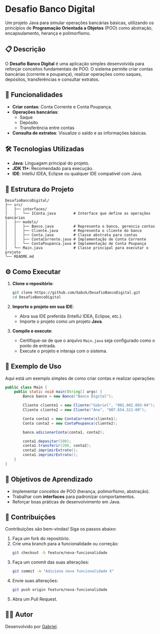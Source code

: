 # Desafio Banco Digital

Um projeto Java para simular operações bancárias básicas, utilizando os princípios de **Programação Orientada a Objetos** (POO) como abstração, encapsulamento, herança e polimorfismo.

## 📋 Descrição

O **Desafio Banco Digital** é uma aplicação simples desenvolvida para reforçar conceitos fundamentais de POO. O sistema permite criar contas bancárias (corrente e poupança), realizar operações como saques, depósitos, transferências e consultar extratos.

## 🚀 Funcionalidades

- **Criar contas**: Conta Corrente e Conta Poupança.
- **Operações bancárias**:
    - Saque
    - Depósito
    - Transferência entre contas
- **Consulta de extratos**: Visualize o saldo e as informações básicas.

## 🛠️ Tecnologias Utilizadas

- **Java**: Linguagem principal do projeto.
- **JDK 11+**: Recomendado para execução.
- **IDE**: IntelliJ IDEA, Eclipse ou qualquer IDE compatível com Java.

## 📂 Estrutura do Projeto

```plaintext
DesafioBancoDigital/
├── src/
│   ├── interfaces/
│   │   └── IConta.java        # Interface que define as operações bancárias
│   ├── models/
│   │   ├── Banco.java         # Representa o banco, gerencia contas
│   │   ├── Cliente.java       # Representa o cliente do banco
│   │   ├── Conta.java         # Classe abstrata para contas
│   │   ├── ContaCorrente.java # Implementação de Conta Corrente
│   │   └── ContaPoupanca.java # Implementação de Conta Poupança
│   └── Main.java              # Classe principal para executar o projeto
└── README.md
```

## ⚙️ Como Executar

1. **Clone o repositório**:
   ```bash
   git clone https://github.com/Gabzk/DesafioBancoDigital.git
   cd DesafioBancoDigital
   ```

2. **Importe o projeto em sua IDE**:
    - Abra sua IDE preferida (IntelliJ IDEA, Eclipse, etc.).
    - Importe o projeto como um projeto **Java**.

3. **Compile e execute**:
    - Certifique-se de que o arquivo `Main.java` seja configurado como o ponto de entrada.
    - Execute o projeto e interaja com o sistema.

## 📝 Exemplo de Uso

Aqui está um exemplo simples de como criar contas e realizar operações:

```java
public class Main {
    public static void main(String[] args) {
        Banco banco = new Banco("Banco Digital");

        Cliente cliente1 = new Cliente("Gabriel", "001.002.003-04");
        Cliente cliente2 = new Cliente("Ana", "987.654.321-00");

        Conta conta1 = new ContaCorrente(cliente1);
        Conta conta2 = new ContaPoupanca(cliente2);

        banco.adicionarConta(conta1, conta2);

        conta1.depositar(500);
        conta1.transferir(200, conta2);
        conta2.imprimirExtrato();
        conta1.imprimirExtrato();
    }
}
```

## 📌 Objetivos de Aprendizado

- Implementar conceitos de POO (herança, polimorfismo, abstração).
- Trabalhar com **interfaces** para padronizar comportamentos.
- Reforçar boas práticas de desenvolvimento em Java.

## 🤝 Contribuições

Contribuições são bem-vindas! Siga os passos abaixo:

1. Faça um fork do repositório.
2. Crie uma branch para a funcionalidade ou correção:
   ```bash
   git checkout -b feature/nova-funcionalidade
   ```
3. Faça um commit das suas alterações:
   ```bash
   git commit -m "Adiciona nova funcionalidade X"
   ```
4. Envie suas alterações:
   ```bash
   git push origin feature/nova-funcionalidade
   ```
5. Abra um Pull Request.

## 🧑‍💻 Autor

Desenvolvido por [Gabriel](https://github.com/Gabzk).

